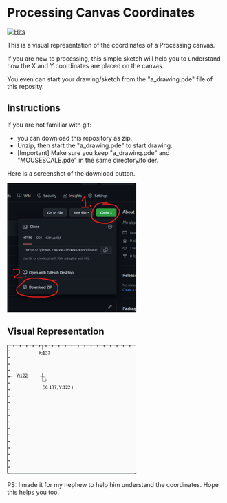 # Processing Canvas Coordinates

[![Hits](https://hits.sh/github.com/vmsaif/mouseCoordinatesOnCanvas.svg?label=Visits&color=100b75)](https://hits.sh/github.com/vmsaif/mouseCoordinatesOnCanvas/)

This is a visual representation of the coordinates of a Processing canvas. 

If you are new to processing, this simple sketch will help you to understand how the X and Y coordinates are placed on the canvas.

You even can start your drawing/sketch from the "a_drawing.pde" file of this reposity. 

## Instructions

If you are not familiar with git:

- you can download this repository as zip.
- Unzip, then start the "a_drawing.pde" to start drawing.
- [Important] Make sure you keep "a_drawing.pde" and "MOUSESCALE.pde" in the same directory/folder.

Here is a screenshot of the download button.

<img src="assets/howToDownload.png" width="300" height="300"/>

## Visual Representation

<img src="assets/mouseCoordinates.gif" width="300" height="300"/>

PS: I made it for my nephew to help him understand the coordinates. Hope this helps you too.  

